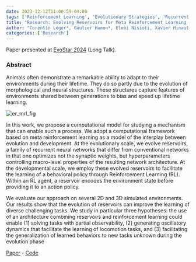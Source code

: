 ```yaml
---
date: 2023-12-12T11:00:59-04:00
tags: ['Reinforcement Learning', 'Evolutionary Strategies', 'Recurrent Neural Networks', 'Deep Learning']
title: "Research: Evolving Reservoirs for Meta Reinforcement Learning (EvoStar 2024)"
author: "Corentin Léger*, Gautier Hamon*, Eleni Nisioti, Xavier Hinaut, Clément Moulin-Frier"
categories: ['Research']
---
```


Paper presented at [EvoStar 2024](https://www.evostar.org/2024/) (Long Talk).

### Abstract

Animals often demonstrate a remarkable ability to adapt to their environments during their lifetime. They do so partly due to the evolution of morphological and neural structures. These structures capture features of environments shared between generations to bias and speed up lifetime learning. 

![er_mrl_fig](/er_mrl.png)

In this work, we propose a computational model for studying a mechanism that can enable such a process. We adopt a computational framework based on meta reinforcement learning as a model of the interplay between evolution and development. At the evolutionary scale, we evolve reservoirs, a family of recurrent neural networks that differ from conventional networks in that one optimizes not the synaptic weights, but hyperparameters controlling macro-level properties of the resulting network architecture. At the developmental
scale, we employ these evolved reservoirs to facilitate the learning of a behavioral policy through Reinforcement Learning (RL). Within an RL agent, a reservoir encodes the environment state before providing it to an action policy. 

We evaluate our approach on several 2D and 3D simulated environments. Our results show that the evolution of reservoirs can improve the learning of diverse challenging tasks. We study in particular three hypotheses: the use of an architecture combining reservoirs and reinforcement learning could enable (1) solving tasks with partial observability, (2) generating oscillatory dynamics that facilitate the learning of locomotion tasks, and (3) facilitating the generalization of learned behaviors to new tasks unknown during the evolution phase

[Paper](https://arxiv.org/abs/2312.06695) - [Code](https://github.com/corentinlger/ER-MRL)


 

